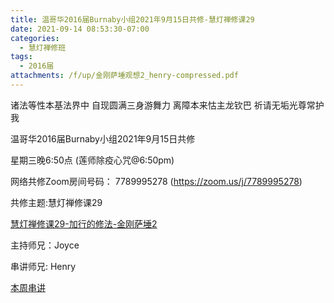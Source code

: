 ```yaml
---
title: 温哥华2016届Burnaby小组2021年9月15日共修-慧灯禅修课29
date: 2021-09-14 08:53:30-07:00
categories:
  - 慧灯禅修班
tags:
  - 2016届
attachments: /f/up/金刚萨埵观想2_henry-compressed.pdf
---
```

诸法等性本基法界中 自现圆满三身游舞力 离障本来怙主龙钦巴 祈请无垢光尊常护我

温哥华2016届Burnaby小组2021年9月15日共修 

星期三晚6:50点 (莲师除疫心咒@6:50pm)

网络共修Zoom房间号码： 7789995278 (<https://zoom.us/j/7789995278>)

共修主题:慧灯禅修课29

[慧灯禅修课29-加行的修法-金刚萨埵2](https://www.huidengzhiguang.com/index.php/huideng-jiangtang/2016-07-21-09-15-04/2018-02-06-07-52-48/3837-l19007) 


主持师兄：Joyce

串讲师兄: Henry

[本周串讲](https://hdvblob.blob.core.windows.net/hdv/f/up/金刚萨埵观想2_henry-compressed.pdf)
